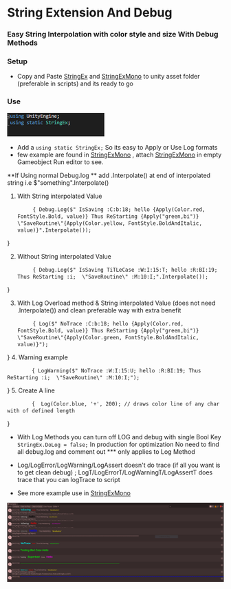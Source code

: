 # String Extension And Debug
### Easy String Interpolation with color style and size With Debug Methods

### Setup

* Copy and Paste [StringEx](/StringEx.cs ) and [StringExMono](/StringExMono.cs ) to unity asset folder (preferable in scripts) and its ready to go

### Use
![](Images/using.png)
* Add a `using static StringEx;` So its easy to Apply or Use Log formats
* few example are found in [StringExMono](/StringExMono.cs ) , attach  [StringExMono](/StringExMono.cs ) in empty Gameobject Run editor to see.

**If Using normal Debug.log ** add .Interpolate() at end of interpolated string  i.e $"something".Interpolate()

1. With String interpolated Value

            { Debug.Log($" IsSaving :C:b:18; hello {Apply(Color.red, FontStyle.Bold, value)} Thus ReStarting {Apply("green,bi")}   \"SaveRoutine\"{Apply(Color.yellow, FontStyle.BoldAndItalic, value)}".Interpolate());
}

2. Without String interpolated Value

            { Debug.Log($" IsSaving TiTLeCase :W:I:15:T; hello :R:BI:19; Thus ReStarting :i;  \"SaveRoutine\" :M:10:I;".Interpolate());
}

3. With Log Overload method & String interpolated Value (does not need .Interpolate()) and clean preferable way with extra benefit

            { Log($" NoTrace :C:b:18; hello {Apply(Color.red, FontStyle.Bold, value)} Thus ReStarting {Apply("green,bi")}   \"SaveRoutine\"{Apply(Color.green, FontStyle.BoldAndItalic, value)}");
}
4. Warning example

            { LogWarning($" NoTrace :W:I:15:U; hello :R:BI:19; Thus ReStarting :i;  \"SaveRoutine\" :M:10:I;");
}
5. Create A line

            {  Log(Color.blue, '+', 200); // draws color line of any char  with of defined length
}


* With Log Methods you can turn off LOG and debug with single Bool Key ` StringEx.DoLog = false;` In production for optimization No need to find all debug.log and comment out *** only applies to Log Method
* Log/LogError/LogWarning/LogAssert doesn't do trace (if all you want is to get clean debug) ; LogT/LogErrorT/LogWarningT/LogAssertT does trace that you can logTrace to script

* See more example use in [StringExMono](/StringExMono.cs )

![](Images/DebugLog.PNG)


